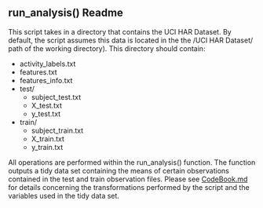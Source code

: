 ## run_analysis() Readme

This script takes in a directory that contains the UCI HAR Dataset. By default, 
the script assumes this data is located in the the /UCI HAR Dataset/ path of 
the working directory). This directory should contain:

* activity_labels.txt
* features.txt
* features_info.txt
* test/
  * subject_test.txt
  * X_test.txt
  * y_test.txt
* train/
  * subject_train.txt
  * X_train.txt
  * y_train.txt

All operations are performed within the run_analysis() function. The function
outputs a tidy data set containing the means of certain observations contained
in the test and train observation files. Please see [CodeBook.md](CodeBook.md) for details
concerning the transformations performed by the script and the variables used 
in the tidy data set.